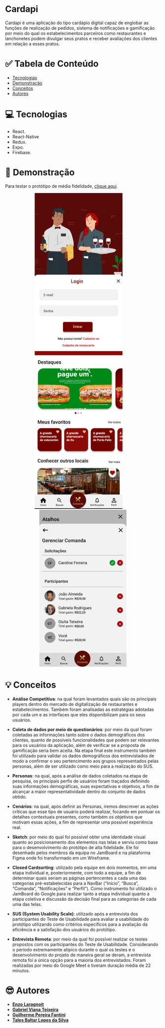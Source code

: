 # Cardapi

Cardapi é uma aplicação do tipo cardápio digital capaz de englobar as funções de realização de pedidos, sistema de notificações e gamificação por meio do qual os estabelecimentos parceiros como restaurantes e lanchonetes podem divulgar seus pratos e receber avaliações dos clientes em relação a esses pratos.

# :white_check_mark: Tabela de Conteúdo

<!--ts-->
  * [Tecnologias](#Tecnologias)
  * [Demonstração](#Demonstração)
  * [Conceitos](#Conceitos)
  * [Autores](#Autores)
<!--te-->

# :computer: Tecnologias

<ul>
<li>React.</li>
<li>React-Native</li>
<li>Redux.</li>
<li>Expo.</li>
<li>Firebase.</li>
</ul>

# :iphone: Demonstração

Para testar o protótipo de média fidelidade, <a href="https://www.figma.com/proto/WTD8LrrIqRMhkJmmP1jWCs/Projeto-cardapi?node-id=583%3A12&scaling=scale-down">clique aqui</a>.

<p align="center">
  <img style="margin: 10; padding: 10" src="https://github.com/gabteixeira/Cardapi/blob/master/screenshots/Login.png">
  &nbsp;&nbsp;&nbsp;&nbsp;&nbsp;&nbsp;
  <img src="https://github.com/gabteixeira/Cardapi/blob/master/screenshots/Home.png">
  &nbsp;&nbsp;&nbsp;&nbsp;&nbsp;&nbsp;
  <img src="https://github.com/gabteixeira/Cardapi/blob/master/screenshots/Gerenciar%20comanda.png">
</p>

# :bulb: Conceitos

- **Análise Competitiva**: na qual foram levantados quais são os principais players dentro do mercado de digitalização de restaurantes e estabelecimentos. Também foram analisadas as estratégias adotadas por cada um e as interfaces que eles disponibilizam para os seus usuários.

- **Coleta de dados por meio de questionários**: por meio da qual foram coletadas as informações tanto sobre o dados demográficos dos clientes, quanto de possíveis funcionalidades que podem ser relevantes para os usuários da aplicação, além de verificar se a proposta de gamificação seria bem aceita. Na etapa final este instrumento também foi utilizado para validar os dados demográficos dos entrevistados de modo a confirmar o seu pertencimento aos grupos representados pelas personas, além de ser utilizado como meio para a realização do SUS.

- **Personas**: na qual, após a análise de dados coletados na etapa de pesquisa, os principais perfis de usuários foram traçados definindo suas informações demográficas, suas expectativas e objetivos, a fim de alcançar a maior representatividade dentro do conjunto de dados obtido.

- **Cenários**: na qual, após definir as Personas, iremos descrever as ações críticas que esse tipo de usuário poderá realizar, focando em pontuar os detalhes contextuais presentes, como também os objetivos que motivam essas ações, a fim de representar uma possível experiência real.

- **Sketch**: por meio do qual foi possível obter uma identidade visual quanto ao posicionamento dos elementos nas telas e serviu como base para o desenvolvimento do protótipo de alta fidelidade. Ele foi desenhado pelos membros da equipa no JamBoard e na plataforma Figma onde foi transformado em um Wireframe.

- **Closed Cardsorting**: utilizado pela equipe em dois momentos, em uma etapa individual e, posteriormente, com todo a equipe, a fim de determinar quais seriam as páginas pertencentes a cada uma das categorias pré-estabelecidas para a NavBar (“Início”, “Busca”, “Comanda”, “Notificações” e “Perfil”). Como instrumento foi utilizado o JamBoard do Google para realizar tanto a etapa individual quanto a etapa coletiva e discussão da decisão final para as categorias de cada uma das telas.

- **SUS (System Usability Scale)**: utilizado após a entrevista dos participantes do Teste de Usabilidade para avaliar a usabilidade do protótipo utilizando como critérios específicos para a avaliação da eficiência e a satisfação dos usuários do protótipo.

- **Entrevista Remota**: por meio da qual foi possível realizar os testes propostos com os participantes do Teste de Usabilidade. Considerando o período extremamente atípico durante o qual os testes e o desenvolvimento do projeto de maneira geral se deram, a entrevista remota foi a única opção para a maioria dos entrevistados. Foram realizadas por meio do Google Meet e tiveram duração média de 22 minutos.

# :sunglasses: Autores

<ul>
<li><a href="https://www.linkedin.com/in/enzo-l-fernandes-53a5321a6/"> <strong>Enzo Laragnoit</strong> </a></li>
<li><a href="https://www.linkedin.com/in/gabteixeira/"> <strong>Gabriel Viana Teixeira</strong> </a></li>
<li><a href="https://www.linkedin.com/in/guilhermefantini/"><strong>Guilherme Pereira Fantini</strong></a></li>
<li><a href="https://www.linkedin.com/in/tales-lopes/"> <strong>Tales Baltar Lopes da Silva</strong> </a></li>
<ul>
